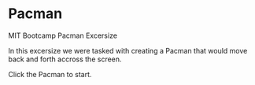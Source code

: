 # Pacman
MIT Bootcamp Pacman Excersize

In this excersize we were tasked with creating a Pacman that would move back and forth accross the screen.

Click the Pacman to start.
